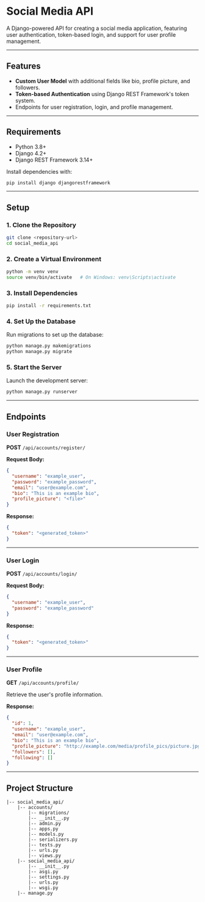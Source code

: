 # Social Media API

A Django-powered API for creating a social media application, featuring user authentication, token-based login, and support for user profile management.

---

## Features
- **Custom User Model** with additional fields like bio, profile picture, and followers.
- **Token-based Authentication** using Django REST Framework's token system.
- Endpoints for user registration, login, and profile management.

---

## Requirements
- Python 3.8+
- Django 4.2+
- Django REST Framework 3.14+

Install dependencies with:
```bash
pip install django djangorestframework
```

---

## Setup

### 1. Clone the Repository
```bash
git clone <repository-url>
cd social_media_api
```

### 2. Create a Virtual Environment
```bash
python -m venv venv
source venv/bin/activate   # On Windows: venv\Scripts\activate
```

### 3. Install Dependencies
```bash
pip install -r requirements.txt
```

### 4. Set Up the Database
Run migrations to set up the database:
```bash
python manage.py makemigrations
python manage.py migrate
```

### 5. Start the Server
Launch the development server:
```bash
python manage.py runserver
```

---

## Endpoints

### **User Registration**
**POST** `/api/accounts/register/`

**Request Body:**
```json
{
  "username": "example_user",
  "password": "example_password",
  "email": "user@example.com",
  "bio": "This is an example bio",
  "profile_picture": "<file>"
}
```

**Response:**
```json
{
  "token": "<generated_token>"
}
```

---

### **User Login**
**POST** `/api/accounts/login/`

**Request Body:**
```json
{
  "username": "example_user",
  "password": "example_password"
}
```

**Response:**
```json
{
  "token": "<generated_token>"
}
```

---

### **User Profile**
**GET** `/api/accounts/profile/`

Retrieve the user's profile information.

**Response:**
```json
{
  "id": 1,
  "username": "example_user",
  "email": "user@example.com",
  "bio": "This is an example bio",
  "profile_picture": "http://example.com/media/profile_pics/picture.jpg",
  "followers": [],
  "following": []
}
```

---

## Project Structure
```
|-- social_media_api/
    |-- accounts/
        |-- migrations/
        |-- __init__.py
        |-- admin.py
        |-- apps.py
        |-- models.py
        |-- serializers.py
        |-- tests.py
        |-- urls.py
        |-- views.py
    |-- social_media_api/
        |-- __init__.py
        |-- asgi.py
        |-- settings.py
        |-- urls.py
        |-- wsgi.py
    |-- manage.py
```



